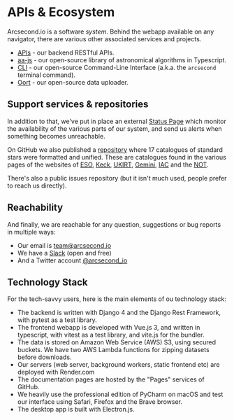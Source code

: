 # APIs & Ecosystem

Arcsecond.io is a software *system*. Behind the webapp available on any navigator, there are various other
associated services and projects.

* [APIs](./apis.md) - our backend RESTful APIs.
* [aa-js](./aa-js.md) - our open-source library of astronomical algorithms in Typescript.
* [CLI](./coming-soon.md) - our open-source Command-Line Interface (a.k.a. the `arcsecond` terminal command).
* [Oort](./oort.md) - our open-source data uploader.

## Support services & repositories

In addition to that, we've put in place an external [Status Page](https://status.arcsecond.io) which monitor the
availability of the various parts of our system, and send us alerts when something becomes unreachable.

On GitHub we also published a [repository](https://github.com/arcsecond-io/standard-stars-catalogues) where 17
catalogues of standard stars were formatted and unified. These are
catalogues found in the various pages of the websites of
[ESO](https://www.eso.org/sci/observing/tools/standards.html),
[Keck](https://www2.keck.hawaii.edu/inst/common/landolt_stds.html),
[UKIRT](http://www.ukirt.hawaii.edu/astronomy/),
[Gemini](https://www.gemini.edu/sciops/instruments/gmos/calibration/photometric-stds),
[IAC](http://catserver.ing.iac.es/landscape/index.php) and the
[NOT](http://www.not.iac.es/observing/forms/landscape/v1.4/www/).

There's also a public issues repository (but it isn't much used, people prefer to reach us directly).

## Reachability

And finally, we are reachable for any question, suggestions or bug reports in multiple ways:

* Our email is [team@arcsecond.io](mailto:team@arcsecond.io)
* We have a [Slack](https://join.slack.com/t/arcsecond-io/shared_invite/zt-yvsehzjl-jExYLVWzwuslMJum7r2GiA) (open and
  free)
* And a Twitter account [@arcsecond_io](https://twitter.com/arcsecond_io)

## Technology Stack

For the tech-savvy users, here is the main elements of ou technology stack:

* The backend is written with Django 4 and the Django Rest Framework, with pytest as a test library.
* The frontend webapp is developed with Vue.js 3, and written in typescript, with vitest as a test library, and vite.js
  for the bundler.
* The data is stored on Amazon Web Service (AWS) S3, using secured buckets. We have two AWS Lambda functions for zipping
  datasets before downloads.
* Our servers (web server, background workers, static frontend etc) are deployed with Render.com
* The documentation pages are hosted by the "Pages" services of GitHub.
* We heavily use the professional edition of PyCharm on macOS and test our interface using Safari, Firefox and the Brave
  browser.
* The desktop app is built with Electron.js.
